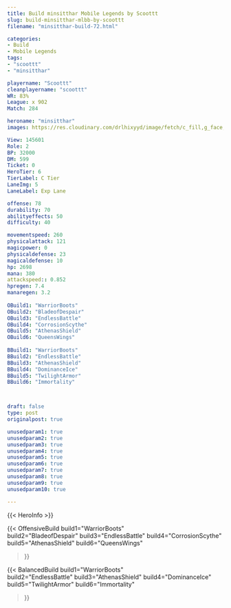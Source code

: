 ```yaml
---
title: Build minsitthar Mobile Legends by Scoottt
slug: build-minsitthar-mlbb-by-scoottt
filename: "minsitthar-build-72.html"

categories: 
- Build 
- Mobile Legends
tags: 
- "scoottt"
- "minsitthar"

playername: "Scoottt"
cleanplayername: "scoottt"
WR: 83%
League: x 902
Match: 284 

heroname: "minsitthar"
images: https://res.cloudinary.com/drlhixyyd/image/fetch/c_fill,g_face,f_auto/https://cdn2-build.mobagenie.my.id/p/images/banner/full/minsitthar.jpg

View: 145601 
Role: 2 
BP: 32000
DM: 599 
Ticket: 0 
HeroTier: 6 
TierLabel: C Tier 
LaneImg: 5
LaneLabel: Exp Lane

offense: 78 
durability: 70 
abilityeffects: 50 
difficulty: 40 

movementspeed: 260
physicalattack: 121
magicpower: 0
physicaldefense: 23
magicaldefense: 10
hp: 2698
mana: 380
attackspeed:: 0.852
hpregen: 7.4
manaregen: 3.2
 
OBuild1: "WarriorBoots"  
OBuild2: "BladeofDespair" 
OBuild3: "EndlessBattle" 
OBuild4: "CorrosionScythe" 
OBuild5: "AthenasShield" 
OBuild6: "QueensWings" 
 
BBuild1: "WarriorBoots"  
BBuild2: "EndlessBattle" 
BBuild3: "AthenasShield" 
BBuild4: "DominanceIce" 
BBuild5: "TwilightArmor" 
BBuild6: "Immortality"



draft: false
type: post
originalpost: true

unusedparam1: true
unusedparam2: true
unusedparam3: true
unusedparam4: true
unusedparam5: true
unusedparam6: true
unusedparam7: true
unusedparam8: true
unusedparam9: true
unusedparam10: true

---
```


{{< HeroInfo >}} 

{{< OffensiveBuild 
build1="WarriorBoots"  
build2="BladeofDespair" 
build3="EndlessBattle" 
build4="CorrosionScythe" 
build5="AthenasShield" 
build6="QueensWings" 
 >}} 

{{< BalancedBuild 
build1="WarriorBoots"  
build2="EndlessBattle" 
build3="AthenasShield" 
build4="DominanceIce" 
build5="TwilightArmor" 
build6="Immortality" 
 >}}

